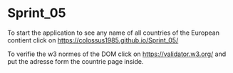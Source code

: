 # Sprint_05

To start the application to see any name of all countries of the European contient click on https://colossus1985.github.io/Sprint_05/

To verifie the w3 normes of the DOM click on https://validator.w3.org/ and put the adresse form the countrie page inside.
